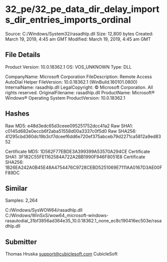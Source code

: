 32_pe/32_pe_data_dir_delay_imports_dir_entries_imports_ordinal
==============================================================

Source:  C:/Windows/System32/rasadhlp.dll
Size:  12,800 bytes
Created:  March 19, 2019, 4:45 am GMT
Modified:  March 19, 2019, 4:45 am GMT

File Details
------------

Product Version:  10.0.18362.1
OS:  VOS_UNKNOWN
Type:  DLL

CompanyName:  Microsoft Corporation
FileDescription:  Remote Access AutoDial Helper
FileVersion:  10.0.18362.1 (WinBuild.160101.0800)
InternalName:  rasadhlp.dll
LegalCopyright:  © Microsoft Corporation. All rights reserved.
OriginalFilename:  rasadhlp.dll
ProductName:  Microsoft® Windows® Operating System
ProductVersion:  10.0.18362.1

Hashes
------

Raw MD5:  e48d3edc65d3ceee095251752dcc41a2
Raw SHA1:  c0145d682e0eccb6f2aba51558d00a3337c0f5d0
Raw SHA256:  41295cbd360dc19b3cf7dceef6dd6e720ef375abceb79d2271ca5812a9ed8352

Certificate MD5:  1D562F77EBDE3A399399A53570A294CE
Certificate SHA1:  3F182C55FE1162584A722A2BB1990F946F8051E8
Certificate SHA256:  1B26EA242A0B45E48A4754476C9728CEBD5251069E7111AA0167D3AE00FF89DC

Similar
-------

Samples:  2,264

C:/Windows/SysWOW64/rasadhlp.dll
C:/Windows/WinSxS/wow64_microsoft-windows-rasautodial_31bf3856ad364e35_10.0.18362.1_none_ec8c190416ec503e/rasadhlp.dll

Submitter
---------

Thomas Hruska
support@cubiclesoft.com
CubicleSoft
